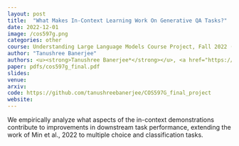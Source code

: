 ```yaml
---
layout: post
title:  "What Makes In-Context Learning Work On Generative QA Tasks?"
date: 2022-12-01
image: /cos597g.png
categories: other
course: Understanding Large Language Models Course Project, Fall 2022 (Graduate Course)
author: "Tanushree Banerjee"
authors: <u><strong>Tanushree Banerjee*</strong></u>, <a href="https://parksimon0808.github.io/">Simon Park*</a>, <a href="https://www.linkedin.com/in/beiqi-zou-973a54157/">Beiqi Zou*</a>, <a href="https://www.cs.princeton.edu/~danqic/">Danqi Chen</a>
paper: pdfs/cos597g_final.pdf
slides:
venue: 
arxiv: 
code: https://github.com/tanushreebanerjee/COS597G_final_project
website: 
---
```


We empirically analyze what aspects of the in-context demonstrations contribute to improvements in downstream task performance, extending the work of Min et al., 2022 to multiple choice and classification tasks.
